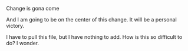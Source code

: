 Change is gona come

And I am going to be on the center of this change. It will be a personal victory.

I have to pull this file, but I have nothing to add. How is this so difficult to do? I wonder.